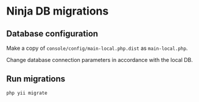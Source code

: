 # Ninja DB migrations

## Database configuration
Make a copy of `console/config/main-local.php.dist` as `main-local.php`.

Change database connection parameters in accordance with the local DB.

## Run migrations

```sh
php yii migrate
```